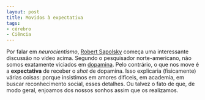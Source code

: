 ```yaml
---
layout: post
title: Movidos à expectativa
tags:
- cérebro
- Ciência
---
```


Por falar em _neurocientismo_, [Robert Sapolsky](http://en.wikipedia.org/wiki/Robert_Sapolsky) começa uma interessante discussão no vídeo acima. Segundo o pesquisador norte-americano, não somos exatamente viciados em [dopamina](http://www.chemistryviews.org/details/ezine/1340629/Could_Dopamine_be_the_Most_Evil_Chemical_in_the_World.html). Pelo contrário, o que nos move é a **expectativa** de receber o _shot_ de dopamina. Isso explicaria (fisicamente) várias coisas: porque insistimos em amores difíceis, em academia, em buscar reconhecimento social, esses detalhes. Ou talvez o fato de que, de modo geral, enjoamos dos nossos sonhos assim que os realizamos.
